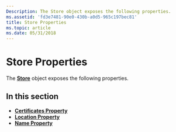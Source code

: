 ```yaml
---
Description: The Store object exposes the following properties.
ms.assetid: 'fd3e7481-90e0-430b-a0d5-965c197bec81'
title: Store Properties
ms.topic: article
ms.date: 05/31/2018
---
```


# Store Properties

The [**Store**](store.md) object exposes the following properties.

## In this section

-   [**Certificates Property**](store-certificates.md)
-   [**Location Property**](store-location.md)
-   [**Name Property**](store-name.md)

 

 




